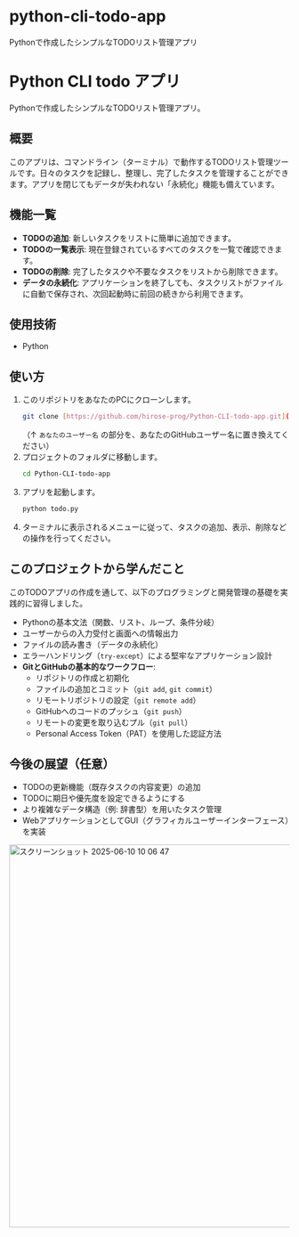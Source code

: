 # python-cli-todo-app
Pythonで作成したシンプルなTODOリスト管理アプリ
# Python CLI todo アプリ

Pythonで作成したシンプルなTODOリスト管理アプリ。

## 概要

このアプリは、コマンドライン（ターミナル）で動作するTODOリスト管理ツールです。日々のタスクを記録し、整理し、完了したタスクを管理することができます。アプリを閉じてもデータが失われない「永続化」機能も備えています。

## 機能一覧

-   **TODOの追加**: 新しいタスクをリストに簡単に追加できます。
-   **TODOの一覧表示**: 現在登録されているすべてのタスクを一覧で確認できます。
-   **TODOの削除**: 完了したタスクや不要なタスクをリストから削除できます。
-   **データの永続化**: アプリケーションを終了しても、タスクリストがファイルに自動で保存され、次回起動時に前回の続きから利用できます。

## 使用技術

-   Python

## 使い方

1.  このリポジトリをあなたのPCにクローンします。
    ```bash
    git clone [https://github.com/hirose-prog/Python-CLI-todo-app.git](https://github.com/あなたのユーザー名/Python-CLI-todo-app.git)
    ```
    （↑ `あなたのユーザー名` の部分を、あなたのGitHubユーザー名に置き換えてください）
2.  プロジェクトのフォルダに移動します。
    ```bash
    cd Python-CLI-todo-app
    ```
3.  アプリを起動します。
    ```bash
    python todo.py
    ```
4.  ターミナルに表示されるメニューに従って、タスクの追加、表示、削除などの操作を行ってください。

## このプロジェクトから学んだこと

このTODOアプリの作成を通して、以下のプログラミングと開発管理の基礎を実践的に習得しました。

-   Pythonの基本文法（関数、リスト、ループ、条件分岐）
-   ユーザーからの入力受付と画面への情報出力
-   ファイルの読み書き（データの永続化）
-   エラーハンドリング（`try-except`）による堅牢なアプリケーション設計
-   **GitとGitHubの基本的なワークフロー**:
    -   リポジトリの作成と初期化
    -   ファイルの追加とコミット（`git add`, `git commit`）
    -   リモートリポジトリの設定（`git remote add`）
    -   GitHubへのコードのプッシュ（`git push`）
    -   リモートの変更を取り込むプル（`git pull`）
    -   Personal Access Token（PAT）を使用した認証方法

## 今後の展望（任意）
-   TODOの更新機能（既存タスクの内容変更）の追加
-   TODOに期日や優先度を設定できるようにする
-   より複雑なデータ構造（例: 辞書型）を用いたタスク管理
-   WebアプリケーションとしてGUI（グラフィカルユーザーインターフェース）を実装
<img width="688" alt="スクリーンショット 2025-06-10 10 06 47" src="https://github.com/user-attachments/assets/d566e0fb-f486-4a34-8990-690c34e21b7b" />
